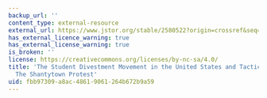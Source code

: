 ```yaml
---
backup_url: ''
content_type: external-resource
external_url: https://www.jstor.org/stable/2580522?origin=crossref&seq=1#metadata_info_tab_contents
has_external_licence_warning: true
has_external_license_warning: true
is_broken: ''
license: https://creativecommons.org/licenses/by-nc-sa/4.0/
title: 'The Student Divestment Movement in the United States and Tactical Diffusion:
  The Shantytown Protest'
uid: fbb97309-a8ac-4861-9061-264b672b9a59
---
```

